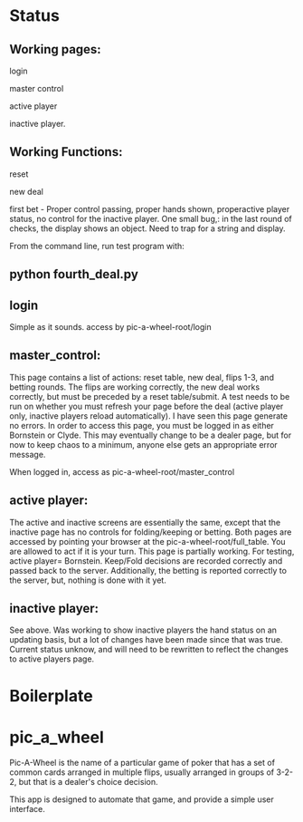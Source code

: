 # Status

## Working pages: 

login 

master control

active player

inactive player.  

## Working Functions:

reset

new deal

first bet - Proper control passing, proper hands shown, properactive player status, no control for the inactive player.  One small bug,: in the last round of checks, the display shows an object.  Need to trap for a string and display.


From the command line, run test program with:

## python fourth_deal.py



## login

Simple as it sounds.  access by pic-a-wheel-root/login

## master_control:

This page contains a list of actions: reset table, new deal, flips 1-3, and betting rounds.  The flips are working correctly, the new deal works correctly, but must be preceded by a reset table/submit.  A test needs to be run on whether you must refresh your page before the deal (active player only, inactive players reload automatically).  I have seen this page generate no errors.  In order to access this page, you must be logged in as either Bornstein or Clyde.  This may eventually change to be a dealer page, but for now to keep chaos to a minimum, anyone else gets an appropriate error message.

When logged in, access as pic-a-wheel-root/master_control

## active player:

The active and inactive screens are essentially the same, except that the inactive page has no controls for folding/keeping or betting.  Both pages are accessed by pointing your browser at the pic-a-wheel-root/full_table.  You are allowed to act if it is your turn.  This page is partially working.  For testing, active player= Bornstein.  Keep/Fold decisions are recorded correctly and passed back to the server.  Additionally, the betting is reported correctly to the server, but, nothing is done with it yet.


## inactive player:
See above.  Was working to show inactive players the hand status on an updating basis, but a lot of changes have been made since that was true.  Current status unknow, and will need to be rewritten to reflect the changes to active players page.

# Boilerplate
# pic_a_wheel
Pic-A-Wheel is the name of a particular game of poker that has a set of common cards arranged in multiple flips, usually arranged in groups of 3-2-2, but that is a dealer's choice decision.

This app is designed to automate that game, and provide a simple user interface.  
